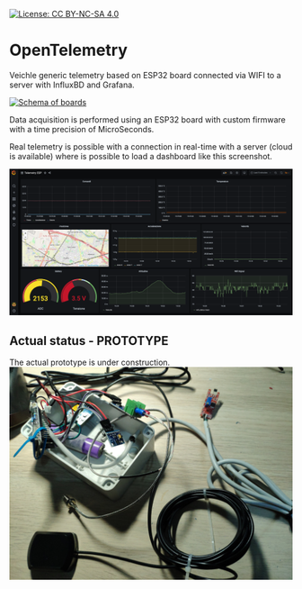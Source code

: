 [![License: CC BY-NC-SA 4.0](https://img.shields.io/badge/License-CC%20BY--NC--SA%204.0-lightgrey.svg)](https://creativecommons.org/licenses/by-nc-sa/4.0/)

# OpenTelemetry
Veichle generic telemetry based on ESP32 board connected via WIFI to a server with InfluxBD and Grafana.

[![Schema of boards](https://docs.google.com/drawings/d/e/2PACX-1vQGLSP-_m8fptVWDAl_vZGqJBQysBhef0Ul7_Jzs-M315ut4xVACcDU5td3zVb1u4Yo34hr017nN3m4/pub?w=960&h=620)](#)

Data acquisition is performed using an ESP32 board with custom firmware with a time precision of MicroSeconds.

Real telemetry is possible with a connection in real-time with a server (cloud is available) where is possible to load a dashboard like this screenshot.

[![Screenshot grafana](Server/screenshot/main.png)](#)

## Actual status - PROTOTYPE
The actual prototype is under construction.
[![Prototype](hardware/prototype.jpg)](#)